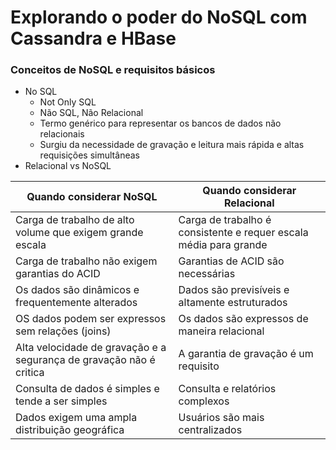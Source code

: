 # Explorando o poder do NoSQL com Cassandra e HBase

### Conceitos de NoSQL e requisitos básicos

- No SQL
  - Not Only SQL
  - Não SQL, Não Relacional
  - Termo genérico para representar os bancos de dados não relacionais
  - Surgiu da necessidade de gravação e leitura mais rápida e altas requisições simultâneas
- Relacional vs NoSQL

| Quando considerar NoSQL                                      | Quando considerar Relacional                                 |
| ------------------------------------------------------------ | ------------------------------------------------------------ |
| Carga de trabalho de alto volume que exigem grande escala    | Carga de trabalho é consistente e requer escala média para grande |
| Carga de trabalho não exigem garantias do ACID               | Garantias de ACID são necessárias                            |
| Os dados são dinâmicos e frequentemente alterados            | Dados são previsíveis e altamente estruturados               |
| OS dados podem ser expressos sem relações (joins)            | Os dados são expressos de maneira relacional                 |
| Alta velocidade de gravação e a segurança de gravação não é critica | A garantia de gravação é um requisito                        |
| Consulta de dados é simples e tende a ser simples            | Consulta e relatórios complexos                              |
| Dados exigem uma ampla distribuição geográfica               | Usuários são mais centralizados                              |

